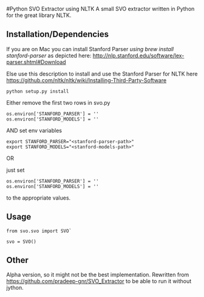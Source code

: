 #Python SVO Extractor using NLTK
A small SVO extractor written in Python for the great library NLTK.

## Installation/Dependencies

If you are on Mac you can install Stanford Parser *using brew install stanford-parser* as depicted here: http://nlp.stanford.edu/software/lex-parser.shtml#Download

Else use this description to install and use the Stanford Parser for NLTK here https://github.com/nltk/nltk/wiki/Installing-Third-Party-Software

`python setup.py install`

Either remove the first two rows in svo.py

```
os.environ['STANFORD_PARSER'] = ''
os.environ['STANFORD_MODELS'] = ''
```
AND set env variables 
```
export STANFORD_PARSER="<stanford-parser-path>"
export STANFORD_MODELS="<stanford-models-path>"
```

OR

just set 

```
os.environ['STANFORD_PARSER'] = ''
os.environ['STANFORD_MODELS'] = ''
```

to the appropriate values.
## Usage


```
from svo.svo import SVO`

svo = SVO()
```


## Other
Alpha version, so it might not be the best implementation.
Rewritten from https://github.com/pradeep-gnr/SVO_Extractor to be able to run it
without jython.